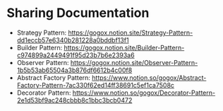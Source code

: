 # Sharing Documentation

* Strategy Pattern: https://gogox.notion.site/Strategy-Pattern-dd1eccb57e6340b281228a0bddbf13f1
* Builder Pattern: https://gogox.notion.site/Builder-Pattern-c974899a2449491f95d23b7b6e2393a6
* Observer Pattern: https://gogox.notion.site/Observer-Pattern-1b5b53ab65504a3b876df6612b4c00f8
* Abstract Factory Pattern: https://www.notion.so/gogox/Abstract-Factory-Pattern-7ac330f62ed14ff38691c5ef1ca7508c
* Decorator Pattern: https://www.notion.so/gogox/Decorator-Pattern-2e1d53bf9ac248cbbb8c1bbc3bcb0472
